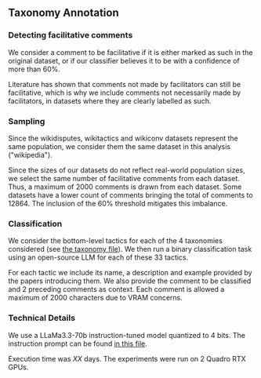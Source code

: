 ## Taxonomy Annotation

### Detecting facilitative comments
We consider a comment to be facilitative if it is either marked as such in the original dataset, or if our classifier believes it to be with a confidence of more than $60\%$.

Literature has shown that comments not made by facilitators can still be facilitative, which is why we include comments not necessarily made by facilitators, in datasets where they are clearly labelled as such.


### Sampling
Since the wikidisputes, wikitactics and wikiconv datasets represent the same population, we consider them the same dataset in this analysis ("wikipedia").

Since the sizes of our datasets do not reflect real-world population sizes, we select the same number of facilitative comments from each dataset. Thus, a maximum of $2000$ comments is drawn from each dataset. Some datasets have a lower count of comments bringing the total of comments to $12864$. The inclusion of the $60\%$ threshold mitigates this imbalance.


### Classification

We consider the bottom-level tactics for each of the $4$ taxonomies considered (see [the taxonomy file](llm_classification/taxonomy.yaml)). We then run a binary classification task using an open-source LLM for each of these $33$ tactics.

For each tactic we include its name, a description and example provided by the papers introducing them. We also provide the comment to be classified and $2$ preceding comments as context. Each comment is allowed a maximum of $2000$ characters due to VRAM concerns.

### Technical Details
We use a LLaMa3.3-70b instruction-tuned model quantized to 4 bits. The instruction prompt can be found [in this file](llm_classification/prompt.txt).

Execution time was $XX$ days. The experiments were run on 2 Quadro RTX GPUs.
